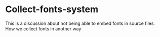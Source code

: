 # Collect-fonts-system
This is a discussion about not being able to embed fonts in source files. How we collect fonts in another way
